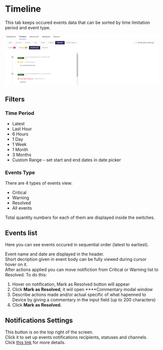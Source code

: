 # Timeline

This tab keeps occured events data that can be sorted by time limitation period and event type.

![](../../../../../.gitbook/assets/device_timeline.png)

## Filters

### Time Period

* Latest
* Last Hour
* 6 Hours
* 1 Day
* 1 Week
* 1 Month
* 3 Months
* Custom Range – set start and end dates in date picker

### **Events Type**

There are 4 types of events view:

* Critical
* Warning
* Resolved
* All events

Total quantity numbers for each of them are displayed inside the switches.

## Events list

Here you can see events occured in sequential order \(latest to earliest\).

Event name and date are displayed in the header.  
Short decription given in event body can be fully viewed during cursor hover on it.  
After actions applied you can move notifiction from Critical or Warning list to Resolved. To do this:

1. Hover on notification, Mark as Resolved button will appear  
2. Click **Mark as Resolved**, it wiil open ****Commentary modal window
3. Describe actions made and/or actual specific of what hapenned to Device by giving a commentary in the input field \(up to 200 characters\)
4. Click **Mark as Resolved.**

## **Notifications Settings**

This button is on the top right of the screen.  
Click it to set up events notifications recipients, statuses and channels. Click [this link](../../../../../tutorials/notification-management.md) for more details.


